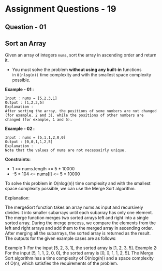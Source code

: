 # **Assignment Questions - 19**
## **Question - 01** 
## **Sort an Array**

Given an array of integers `nums`, sort the array in ascending order and return it.
- You must solve the problem **without using any built-in** functions in `O(nlog(n))` time complexity and with the smallest space complexity possible.

**Example - 01 :**
```
Input : nums = [5,2,3,1]
Output : [1,2,3,5]
Explanation : 
After sorting the array, the positions of some numbers are not changed (for example, 2 and 3), while the positions of other numbers are changed (for example, 1 and 5).
```

**Example - 02 :**
```
Input : nums = [5,1,1,2,0,0]
Output : [0,0,1,1,2,5]
Explanation : 
Note that the values of nums are not necessairly unique.
```

**Constraints:**
- 1 <= nums.length <= 5 * 10000
- -5 * 104 <= nums[i] <= 5 * 10000


To solve this problem in O(nlog(n)) time complexity and with the smallest space complexity possible, we can use the Merge Sort algorithm.


Explanation:

The mergeSort function takes an array nums as input and recursively divides it into smaller subarrays until each subarray has only one element.
The merge function merges two sorted arrays left and right into a single sorted array.
During the merge process, we compare the elements from the left and right arrays and add them to the merged array in ascending order.
After merging all the subarrays, the sorted array is returned as the result.
The outputs for the given example cases are as follows:

Example 1: For the input [5, 2, 3, 1], the sorted array is [1, 2, 3, 5].
Example 2: For the input [5, 1, 1, 2, 0, 0], the sorted array is [0, 0, 1, 1, 2, 5].
The Merge Sort algorithm has a time complexity of O(nlog(n)) and a space complexity of O(n), which satisfies the requirements of the problem.




